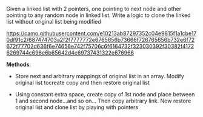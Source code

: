 Given a linked list with 2 pointers, one pointing to next node and other pointing to any random node in linked list. Write a logic to clone the linked list without original list being modified

https://camo.githubusercontent.com/e10213ab87297352c04e9815f1a1cbe170df91c2/687474703a2f2f7777772e6765656b73666f726765656b732e6f72672f77702d636f6e74656e742f75706c6f6164732f323030392f30382f41726269744c696e6b65642d4c69737431322e676966


**Methods**:
- Store next and arbitrary mappings of original list in an array. Modify original list tocreate copy and then restore original list

- Using constant extra space, create copy of 1st node and place between 1 and second node...and so on… Then copy arbitrary link. Now restore original list and clone list by playing with pointers 

